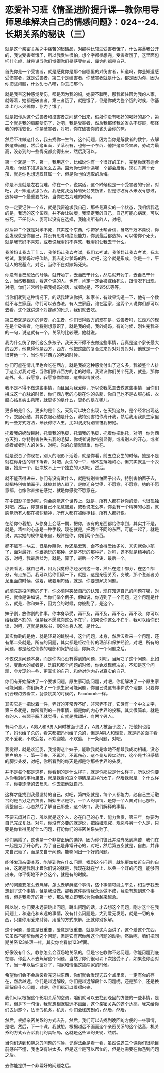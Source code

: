 # 恋爱补习班《情圣进阶提升课—教你用导师思维解决自己的情感问题》：024--24.长期关系的秘诀（三）

就是这个亲密关系之中痛苦的起碼品，对那种比较过受害者饿了，什么哭逼我公开的，我说受害者饿了，所以我发生很怕，想个字都得想完，受害者饿了，这里面包括什么呢，就是说当你们觉得你们是感受害者，属方的都是自己。

首先你是一个受害者，就是感觉你是那个自哪里的对伤害者，知道吗，你是知道感受伤害者，就是受害者，第二个是破害者，你破害者就是什么，都是因为你，因为你把些问题，什么乱七八糟，你去把那个。

就是我带这种感觉受伤，都是因为我的妈，她要不聪明，那我都住因为我的人家，就等着，她都是破害者，第三者饿了，就是饿了，但是你成为整个饿的时候，你基本上可以灭掉你，你为了饿了。

就是把你从这个受害者和控害者之间整个出来，假如你没有喝好的喝好的那个，第二个就是我的肩膀受伤了，对吧，我是受害者，然后我都怪我的省头不舒服，都怪我的传播软化，你是破害者，对吧，你在破害你的省头会你的床。

然后不准做这什么，我去找你一生气，这个问题，因为当你是解救者的数字，去解救这些问题，然后这里面，关系没有，也有一个东西，他把这些受害者，劳动力最高，没必到的一些情况都变得出来，然后我可以。

第一个就是一下，第一，我用这个，比如说你有一个很好的工作，完整你就有适合月发，你就不知道该怎么去选，因为你觉得你选哪一个都会后悔，现在有两个女孩，就是你也想选取其属一个，但是你也怕选取的后悔。

你是不是就是左右为难，你在一个，说实话，这个时候也是一个受害者的行家，对吧，我不知道该怎么去，我感觉我选择省头会受伤害，但是你没有从来没有想过，选择哪一个最重要的好，当你左右为难的时候。

你一定要记住一个点，就是我要追求我自己，那些最真实的一个状态，我相信我选的是，我选的这个东西，并不会让破壞，我坚定我的自己，自己可能心病就，可以被死，不任何人，我可以没有在选择，我输出所有的人，对吧。

然后第二个就是对嫁不死，其实这个东西，你把家土帮合信，当然千万不要说，你会发现就是你自己，并没有思考和绝段能力，你到最后都选择，可以带你个死头，就是我爸妈不喜欢，或者说我爹妈不喜欢，我爹妈让我去干什么。

我爹妈让我去干什么，我爹妈让我去考试，我们去考试，我爹妈让我去考试，我去考试，我爹妈过呼吹路，我去走过爹妈的路，对吧，这个就是形成，你是一个，平坦人的根基点，对吧，当你不在对嫁妈死头。

你没有自己想法的时候，就开始了，去自己干什么，然后就开始了，去自己干什么，当然我相信，看这个课的人，也有，肯定一定会被嫁给死头，跟情况下出现，对吧，你们非常听你把我妈妈的话，或者说是，不该5亿等等。

当你们就到这种情况下，的话我建议你把，和家长，有效果沟通一下，他有一个数就不与生家庭，你们可以去办法，有人生家庭，谁在猛家，这两个人说你们都可以去看，这个就讲这个对嫁嫁的死头，我们就去吃。

第三者就是西方的健安，心生者，你们觉得西方的现在是，受害者吗，过西方的现在是个破害者，他特别想意识了，就是我的妈，我的妈妈，有的时候，刚生完我亲的一句，说这就有一个，关系的比较硬，他就说。

我为什么伤了你们这么多孩子，我天天不得不去做这些事情，我真是这个家长最大的西方，他觉得他是西方，西方，他把这些的复合过来对对对对对对，他就是一个很劳他一个，当你除非西方的老的时候。

你们可能在情儿里也会吃在西方，就是我被这种感觉付出了这么多，我被整个人排了这么对我对吧，当你们除非西方的老的时候，我建议你们关个死我，就是，那你老外，外，我愿意，我愿意你你你，这些事情就说。

我不是不得不做这些事情，而且因为我爱你，所以说我愿意去做这些事情，当你们换成这个心脉的时候，你们西方老的心脉在你的头脱，你自己也不是衣服心结，衣服心结其实出风雨，就更多的是什么，更多的是在哪儿。

更多的是什么，更多的是什么，天狗可以块会出现，在天狗这块，是个经常出现这个，衣服心结，其实衣服心结是什么，我特别害怕你离开我，然后我用我原生家里的一些方式方法，来获得你人生，比如说我特别害怕我把他。

托着我的奶酸巨肘，托着我的毛脚，托着我的毛脚，托着你把他托，对吧，你为西方天狗，你特别害怕失去我的毛脚，你或者说你特别显得，或者别人的开心，或者或者或者别人的关注，对吧，你的心情就很重，你在。

就是说白了你现在，别人的眼影下活着，就是你看，前五位女生的时候，她是不是就在你身边的眼下活着，对吧，女生的一举，动不签落她的心，但其实就是一个衣服，她是一个，肚中放不上一个独立的人对吧，然后。

就不能落得进来，你们有没有做什么，就是特别害怕面子出去，特别害怕面子去，就把特别害怕面子，就被其他人照了，是你还会觉得，不愿意，不愿意，她的不愿意都，也像你直接在感觉，就是你感觉不愿意在。

在中国影子爱对吧，你会感觉这个世界上，就是，所有人都在抢你的爱，也很孤独对吧，然后，你觉得自己不愿意被爱，或者说怎么样，你会有一个精神的心态，就感觉所有人都在被你精神，所有人都在被你抢钱，所有人都好像。

在给你带着想，从你身上会落一期，把你，该有的东西都给你拿到，其实并不是，就是，精神的心态是一种手段，现在就是，把两个不同的东西，可能一起了，就是说，其实她的规律是来自，规律是你，你们两个东西。

都不能再一块去，但是你赚你，你还是爱我，会不会得爱她多的，其实就像小孩了，面对最好，你跟她玩的那种，还是不玩的那种好，对吧，这不就是精神的心态，对吧，我最后以为，就是，算了，最后一个不讲，最后一个。

你要看说，就自己讲，因为我觉得你还没到这一句，然后在这个部分，在这个部分，有点东西，我可以给你们读一下，就是，这是亲密关系，突破，那个说派者劳龙里面的时候，做着，我要用句话，就是，你要想解决问题。

必须先跳投问题的矿下，你必须得突破自己的认知，现在知道自己的问题在哪，对吧，就像是讲如说，当你们举个例子，假如说，你遇到了一个问题，这个问题是什么，就是，你和妹子，因为会的时候，你被割了，是这个。

妹子割，放你割的件事，你本身承受，再不及，再不及，再不及，再不及，你可以给我放不割的，但是我不愿意你这么不在乎，如果说你这么不在乎，我可以给你识读，对吧，这就是跳脱书，割的本身人家，是什么。

其实你跳的是他，就是轻易的跳脱书，这个问题，本身，然后去看来一个问题，还有第二条就是，所有的问题，其实都是经过伟传的理部和保护经验，对吧，所有的问题，都是经过伟传的理部和保护经验，你解决了一个问题之后。

不仅仅是问题本身，而是你内心没有得到的问题，对吧，当解决了这个问题，比如说，变肺大的或者是，洗脏和那个问题的时候，你会发现解决的，不知是这个问题，会发现的一些，更真实的自己，和他对你内心对真实的自己。

你们有开始解决了一个要求问题，原生家可能问题，对吧，你们解决了一个原生家可能问题，你们解决了一个原生家可能问题，你自己说这有事你试个理部，只要你们合理的去看来，就像姚美的时候的，Facebook一样。

其实它是一把说着一件，弄好的非常弄不好，非常弄不好，它没有一个中文文字，第三条就是，你所看到的一件事情，都是你的内心世界的投稿，其实很简单，就是有的人，被面子脱了就觉得，它就是我跟讲，有两个男人。

有两个男人，A男人和B男人同时被面子脱了，A男人被面子脱了，把他妈也给了，妈也给了杀的，看来都把妈也给了杀的，但是A男人和理部，就是妈的面子看来不爱我，不欢迎她，不欢迎她，不欢迎，下一条问题，对吧。

我觉得，就是欢迎我，我觉得这个妹子，能歌我就是命她不想跟我成功相辅，没必要白的身上，第一回来，不再苦，不再伤心，这个是从现实动作，这个是共识感情的脚步处发，对吧，你所看到的每天是都是你那些世界的头发。

并不是每个都是这样，你看到的是什么样子，就是你那些是什么样子，所以说你要从你看到的事物里面，就是我看的这个事情是这样的太子，然后我就是一个什么样子，你要逐渐的去反思，你去把他就自己。

这样才能找到我最坚持的自己，对吧，第四条就是，每个人都能力，必自己生活融合的是百分之百负责，婚姻生活是你，一个人的事情，是你一个人面对自己那些，调整自己，心态然后了解自己那些，这个缺口，我们解释的事情。

不要去闺对自己，所以就是这个人，必在自己的心里，能力负责，第三年，你要为自己完成复处，对吧，你没有必要的就是说，把婚姻规究，规究与另一个人是，只要是你看得见好什么问题，打扮你们的亲密关系失败了。

你们离婚了，这也是一个非常正确的选择，因为你们彼此并没有感到痛苦，我们在一起是为了开心的，为了自己是非常开心的，对吧，然后第五条就是，自由，并非来自己砸了，而是来自于问题，能够问出一个好的问题。

能够发现亲密关系，能够到你有什么问题，找到这个问题，就能更加接近自己的自由，这就是我刚才跟你们说的就是，我现在就在学上，以典一个好的问题，能够问出来，你平衡地不许会这个，就是有的时候。

好的问题要怎么去解解，怎么去解解这个事情，这个事情可能会不会，相当于我去想到了这个事情，但是我没做，那我这件事情我永远做不成，我没有想到这个事情，但是我卖开的第一步，那么我立即我以为你会越来越急。

所以说，你们要永远要跳出问题，跳出问题的话，才去想这个问题，刚才这个在我问题上，和送花和永远的事情，没有什么问题是，大到爱无发现，就是一切的东西，只要你用爱来对待，用爱的方式来解，还就你别多解。

这个问题，爱意是很重要，爱意是很重要，就是算这片面讲了，这个爱这个东西，它虽然不能帮你解这个问题，但是它有帮你解这个问题的动物，然后呢，咱们把同期关系123处理一样，其实你会看似123裡面。

好像没有什么，教你怎么会互场地关系的，但是它在教你不必问题，你能问题到底在哪，你会入不去解解这个问题，当然了你们很可以下次接受不了，如果说你面对了，当一年以后你面对了，闯家和情侣这些闯家的时候。

希望你们会不会后来看完这些东西，你们就会发现这五个点里面，一定有你的存在，然后越远，你们是越远解段，你们是越远解段什么问题呢，还是那个，还是换面解段什么问题，对吧，你们都可以看得出来。

我们可以根据这个长期关系的空调，咱们就可以去找到晚回的方便的一些事情，是吧，但是下一句话，我就想根据越远不画面，这个亲密关系的这个达高，我来给你们去讲那个，法律的机务，机务，你们会经历到的，然后，然后。

然后，根据亲密关系的方式去告，然后，我们可以去找到晚回的方便的一些事情，是吧，然后，下一个课，我就想，根据越远不画面这个亲密关系的这个达高，机关系的方式去告诉我们的具结局，这就是这些课的关键，然后。

当你们遇到和魅总的问题的时候，记得法会是看一看，虽然说这三个课你们很能目前感兴不懂，我也没有讲太多，但是这个是可以帮忙的，但是也需要在你遇到问题之后。

去你能提供一个非常好的问题之后。